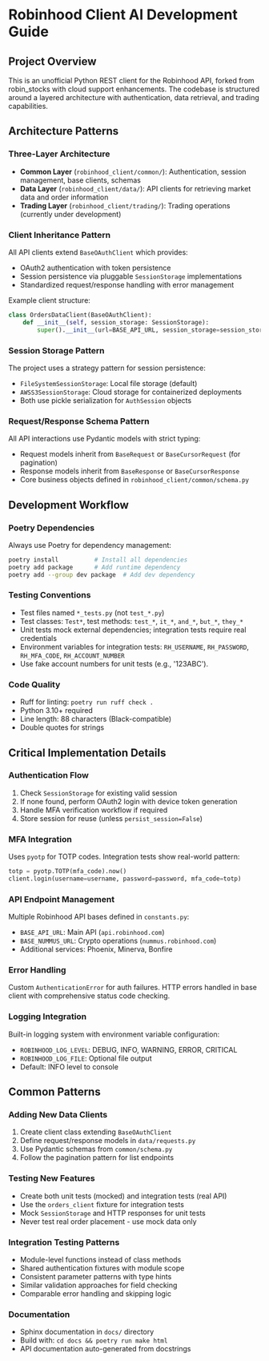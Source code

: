 # Robinhood Client AI Development Guide

## Project Overview
This is an unofficial Python REST client for the Robinhood API, forked from robin_stocks with cloud support enhancements. The codebase is structured around a layered architecture with authentication, data retrieval, and trading capabilities.

## Architecture Patterns

### Three-Layer Architecture
- **Common Layer** (`robinhood_client/common/`): Authentication, session management, base clients, schemas
- **Data Layer** (`robinhood_client/data/`): API clients for retrieving market data and order information
- **Trading Layer** (`robinhood_client/trading/`): Trading operations (currently under development)

### Client Inheritance Pattern
All API clients extend `BaseOAuthClient` which provides:
- OAuth2 authentication with token persistence
- Session persistence via pluggable `SessionStorage` implementations
- Standardized request/response handling with error management

Example client structure:
```python
class OrdersDataClient(BaseOAuthClient):
    def __init__(self, session_storage: SessionStorage):
        super().__init__(url=BASE_API_URL, session_storage=session_storage)
```

### Session Storage Pattern
The project uses a strategy pattern for session persistence:
- `FileSystemSessionStorage`: Local file storage (default)
- `AWSS3SessionStorage`: Cloud storage for containerized deployments
- Both use pickle serialization for `AuthSession` objects

### Request/Response Schema Pattern
All API interactions use Pydantic models with strict typing:
- Request models inherit from `BaseRequest` or `BaseCursorRequest` (for pagination)
- Response models inherit from `BaseResponse` or `BaseCursorResponse`
- Core business objects defined in `robinhood_client/common/schema.py`

## Development Workflow

### Poetry Dependencies
Always use Poetry for dependency management:
```bash
poetry install          # Install all dependencies
poetry add package      # Add runtime dependency
poetry add --group dev package  # Add dev dependency
```

### Testing Conventions
- Test files named `*_tests.py` (not `test_*.py`)
- Test classes: `Test*`, test methods: `test_*`, `it_*`, `and_*`, `but_*`, `they_*`
- Unit tests mock external dependencies; integration tests require real credentials
- Environment variables for integration tests: `RH_USERNAME`, `RH_PASSWORD`, `RH_MFA_CODE`, `RH_ACCOUNT_NUMBER`
- Use fake account numbers for unit tests (e.g., '123ABC').

### Code Quality
- Ruff for linting: `poetry run ruff check .`
- Python 3.10+ required
- Line length: 88 characters (Black-compatible)
- Double quotes for strings

## Critical Implementation Details

### Authentication Flow
1. Check `SessionStorage` for existing valid session
2. If none found, perform OAuth2 login with device token generation
3. Handle MFA verification workflow if required
4. Store session for reuse (unless `persist_session=False`)

### MFA Integration
Uses `pyotp` for TOTP codes. Integration tests show real-world pattern:
```python
totp = pyotp.TOTP(mfa_code).now()
client.login(username=username, password=password, mfa_code=totp)
```

### API Endpoint Management
Multiple Robinhood API bases defined in `constants.py`:
- `BASE_API_URL`: Main API (`api.robinhood.com`)
- `BASE_NUMMUS_URL`: Crypto operations (`nummus.robinhood.com`)
- Additional services: Phoenix, Minerva, Bonfire

### Error Handling
Custom `AuthenticationError` for auth failures. HTTP errors handled in base client with comprehensive status code checking.

### Logging Integration
Built-in logging system with environment variable configuration:
- `ROBINHOOD_LOG_LEVEL`: DEBUG, INFO, WARNING, ERROR, CRITICAL
- `ROBINHOOD_LOG_FILE`: Optional file output
- Default: INFO level to console

## Common Patterns

### Adding New Data Clients
1. Create client class extending `BaseOAuthClient`
2. Define request/response models in `data/requests.py`
3. Use Pydantic schemas from `common/schema.py`
4. Follow the pagination pattern for list endpoints

### Testing New Features
- Create both unit tests (mocked) and integration tests (real API)
- Use the `orders_client` fixture for integration tests
- Mock `SessionStorage` and HTTP responses for unit tests
- Never test real order placement - use mock data only

### Integration Testing Patterns
- Module-level functions instead of class methods
- Shared authentication fixtures with module scope
- Consistent parameter patterns with type hints
- Similar validation approaches for field checking
- Comparable error handling and skipping logic

### Documentation
- Sphinx documentation in `docs/` directory
- Build with: `cd docs && poetry run make html`
- API documentation auto-generated from docstrings
